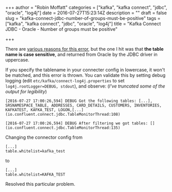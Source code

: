 +++
author = "Robin Moffatt"
categories = ["kafka", "kafka connect", "jdbc", "oracle", "log4j"]
date = 2016-07-27T15:23:14Z
description = ""
draft = false
slug = "kafka-connect-jdbc-number-of-groups-must-be-positive"
tags = ["kafka", "kafka connect", "jdbc", "oracle", "log4j"]
title = "Kafka Connect JDBC - Oracle - Number of groups must be positive"

+++

There are [various reasons for this error](https://groups.google.com/forum/#!searchin/confluent-platform/%22Number$20of$20groups$20must$20be$20positive%22), but the one I hit was that **the table name is case sensitive**, and returned from Oracle by the JDBC driver in uppercase. 

If you specify the tablename in your connecter config in lowercase, it won't be matched, and this error is thrown. You can validate this by setting debug logging (edit `etc/kafka/connect-log4j.properties` to set `log4j.rootLogger=DEBUG, stdout`), and observe:  (*I've truncated some of the output for legibility*)

```
[2016-07-27 17:00:26,594] DEBUG Got the following tables: [...], SRSNAMESPACE_TABLE, ADDRESSES, CARD_DETAILS, CUSTOMERS, INVENTORIES, KAFKATEST, KAFKA_TEST, LOGON,[...] (io.confluent.connect.jdbc.TableMonitorThread:108)

[2016-07-27 17:00:26,594] DEBUG After filtering we got tables: [] (io.confluent.connect.jdbc.TableMonitorThread:135)
```

Changing the connector config from 

```
[...]
table.whitelist=kafka_test
```

to

```
[...]
table.whitelist=KAFKA_TEST
```

Resolved this particular problem.
